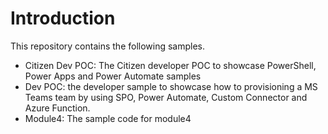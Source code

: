 # Introduction
This repository contains the following samples. 
* Citizen Dev POC: The Citizen developer POC to showcase PowerShell, Power Apps and Power Automate samples
* Dev POC: the developer sample to showcase how to provisioning a MS Teams team by using SPO, Power Automate, Custom Connector and Azure Function. 
* Module4: The sample code for module4

